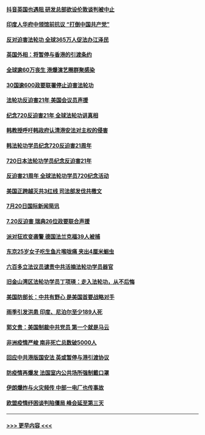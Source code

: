 #### [抖音英国也遇阻 研发总部欲设伦敦谈判被中止](../pages/prog202/a102898102.md?t=07210302) 
#### [印度人华府中领馆前抗议 “打倒中国共产党”](../pages/prog202/a102898084.md?t=07210302) 
#### [反对迫害法轮功 全球365万人促法办江泽民](../pages/prog202/a102898031.md?t=07210302) 
#### [英国外相：将暂停与香港的引渡条约](../pages/prog202/a102898033.md?t=07210302) 
#### [全球逾60万丧生 港爆演艺圈群聚感染](../pages/prog202/a102898035.md?t=07210302) 
#### [30国逾600政要联署停止迫害法轮功](../pages/prog202/a102898055.md?t=07210302) 
#### [法轮功反迫害21年 美国会议员声援](../pages/prog202/a102898043.md?t=07210302) 
#### [纪念720反迫害21年 全球法轮功讲真相](../pages/prog202/a102898040.md?t=07210302) 
#### [韩教授呼吁韩政府认清港安法对主权的侵害](../pages/prog202/a102897982.md?t=07210302) 
#### [韩法轮功学员纪念720反迫害21周年](../pages/prog202/a102897952.md?t=07210302) 
#### [720日本法轮功学员纪念反迫害21年](../pages/prog202/a102897949.md?t=07210302) 
#### [反迫害21周年 全球法轮功学员720纪念活动](../pages/prog202/a102897467.md?t=07210302) 
#### [美国正跨越灭共3红线 司法部发伐共檄文](../pages/prog202/a102897840.md?t=07210302) 
#### [7月20日国际新闻简讯](../pages/prog202/a102897803.md?t=07210302) 
#### [7.20反迫害  瑞典26位政要联合声援](../pages/prog202/a102897805.md?t=07210302) 
#### [派对狂欢变袭警 德国法兰克福39人被捕](../pages/prog202/a102897758.md?t=07210302) 
#### [东京25岁女子吃生鱼片喉咙痛 夹出4厘米蛔虫](../pages/prog202/a102897757.md?t=07210302) 
#### [六百多立法议员谴责中共活摘法轮功学员器官](../pages/prog202/a102897743.md?t=07210302) 
#### [旧金山湾区法轮功学员丁项瑛：走入法轮功，从不后悔](../pages/prog202/a102897738.md?t=07210302) 
#### [美国防部长：中共有野心 是美国首要战略对手](../pages/prog202/a102897726.md?t=07210302) 
#### [雨季引发洪患 印度、尼泊尔至少189人死](../pages/prog202/a102897722.md?t=07210302) 
#### [郭文贵：美国制裁中共党员 第一个就是马云](../pages/prog202/a102897708.md?t=07210302) 
#### [非洲疫情严峻 南非死亡总数破5000人](../pages/prog202/a102897705.md?t=07210302) 
#### [回应中共港版国安法 英或暂停与港引渡协议](../pages/prog202/a102897605.md?t=07210302) 
#### [防疫情再爆发 法国室内公共场所强制戴口罩](../pages/prog202/a102897671.md?t=07210302) 
#### [伊朗爆炸与火灾频传 中部一电厂也传事故](../pages/prog202/a102897636.md?t=07210302) 
#### [欧盟疫情纾困谈判陷僵局 峰会延至第三天](../pages/prog202/a102897427.md?t=07210302) 

----
#### [ >>> 更早内容 <<< ](../indexes/prog202-earlier.md)
